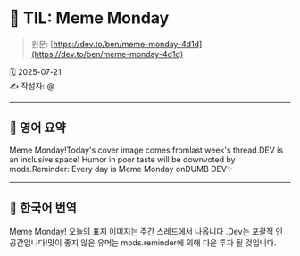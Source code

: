 # 📌 TIL: Meme Monday

> 원문: [https://dev.to/ben/meme-monday-4d1d](https://dev.to/ben/meme-monday-4d1d)

🗓 2025-07-21  
✍️ 작성자: @

---

## 🔹 영어 요약

Meme Monday!Today's cover image comes fromlast week's thread.DEV is an inclusive space! Humor in poor taste will be downvoted by mods.Reminder: Every day is Meme Monday onDUMB DEV✨

---

## 🔸 한국어 번역

Meme Monday! 오늘의 표지 이미지는 주간 스레드에서 나옵니다 .Dev는 포괄적 인 공간입니다!맛이 좋지 않은 유머는 mods.reminder에 의해 다운 투자 될 것입니다.
